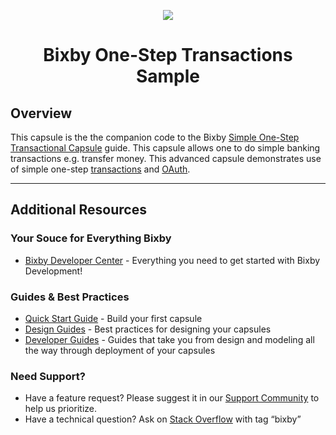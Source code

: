 <p align="Center">
  <img src="https://github.com/rogerkibbe/bixby_github_header/blob/master/bixby_logo_github.png">
  <br/>
  <h1 align="Center">Bixby One-Step Transactions Sample</h1>
</p>

## Overview

This capsule is the the companion code to the Bixby [Simple One-Step Transactional Capsule](https://bixbydevelopers.com/dev/docs/sample-capsules/walkthroughs/simple-transactional) guide. This capsule allows one to do simple banking transactions e.g. transfer money. This advanced capsule demonstrates use of simple one-step [transactions](https://bixbydevelopers.com/dev/docs/dev-guide/developers/modeling.modeling-actions.transactional-workflows) and [OAuth](https://bixbydevelopers.com/dev/docs/dev-guide/developers/actions.using-oauth).

---

## Additional Resources

### Your Souce for Everything Bixby
* [Bixby Developer Center](http://bixbydevelopers.com) - Everything you need to get started with Bixby Development!

### Guides & Best Practices
* [Quick Start Guide](https://bixbydevelopers.com/dev/docs/get-started/quick-start) - Build your first capsule
* [Design Guides](https://bixbydevelopers.com/dev/docs/dev-guide/design-guides) - Best practices for designing your capsules
* [Developer Guides](https://bixbydevelopers.com/dev/docs/dev-guide/developers) - Guides that take you from design and modeling all the way through deployment of your capsules

### Need Support?
* Have a feature request? Please suggest it in our [Support Community](https://support.bixbydevelopers.com/hc/en-us/community/topics/360000183273-Feature-Requests) to help us prioritize.
* Have a technical question? Ask on [Stack Overflow](https://stackoverflow.com/questions/tagged/bixby) with tag “bixby”
